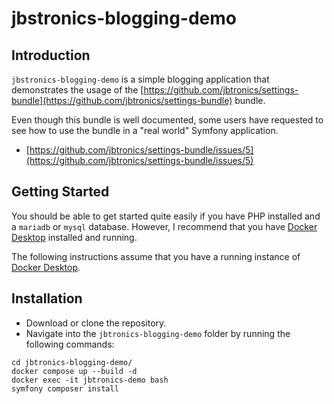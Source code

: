 # jbstronics-blogging-demo

## Introduction

`jbstronics-blogging-demo` is a simple blogging application that demonstrates the usage of
the [https://github.com/jbtronics/settings-bundle](https://github.com/jbtronics/settings-bundle) bundle.

Even though this bundle is well documented, some users have requested to see how to use the bundle in a "real world"
Symfony application.

- [https://github.com/jbtronics/settings-bundle/issues/5](https://github.com/jbtronics/settings-bundle/issues/5)

## Getting Started

You should be able to get started quite easily if you have PHP installed and a `mariadb` or `mysql` database. However, I
recommend that you have [Docker Desktop](https://www.docker.com/products/docker-desktop/) installed and running.

The following instructions assume that you have a running instance
of [Docker Desktop](https://www.docker.com/products/docker-desktop/).

## Installation

- Download or clone the repository.
- Navigate into the `jbtronics-blogging-demo` folder by running the following commands:

```shell
cd jbtronics-blogging-demo/
docker compose up --build -d 
docker exec -it jbtronics-demo bash
symfony composer install

```
